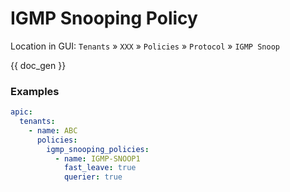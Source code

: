 # IGMP Snooping Policy

Location in GUI:
`Tenants` » `XXX` » `Policies` » `Protocol` » `IGMP Snoop`

{{ doc_gen }}

### Examples

```yaml
apic:
  tenants:
    - name: ABC
      policies:
        igmp_snooping_policies:
          - name: IGMP-SNOOP1
            fast_leave: true
            querier: true
```
